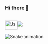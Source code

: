 ### Hi there 👋

<div style="display: inline_block"><br>
  <img align="center" alt="Js" height="30" width="40" src="https://raw.githubusercontent.com/devicons/devicon/master/icons/javascript/javascript-plain.svg%22%3E
  <img align="center" alt="HTML" height="30" width="40" src="https://raw.githubusercontent.com/devicons/devicon/master/icons/html5/html5-original.svg%22%3E
  <img align="center" alt="CSS" height="30" width="40" src="https://raw.githubusercontent.com/devicons/devicon/master/icons/css3/css3-original.svg%22%3E
</div>
 
 <br>
 
  ###me segue nas redes abaixo!
 
<div> 
  <a href="https://instagram.com/144hz_off" target="_blank"><img src="https://img.shields.io/badge/-Instagram-%23E4405F?style=for-the-badge&logo=instagram&logoColor=white" target="_blank"></a>
 
  ![Snake animation](https://github.com/devemdobro/devemdobro/blob/output/github-contribution-grid-snake.svg)

</div>



